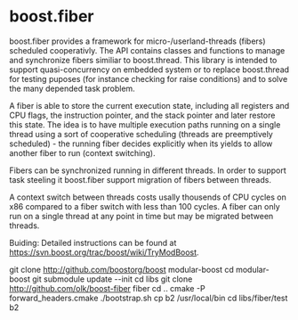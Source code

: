 boost.fiber
===========

boost.fiber provides a framework for micro-/userland-threads (fibers) scheduled cooperativly.
The API contains classes and functions to manage and synchronize fibers similiar to boost.thread.
This library is intended to support quasi-concurrency on embedded system or to replace boost.thread
for testing puposes (for instance checking for raise conditions) and to solve the many depended
task problem.

A fiber is able to store the current execution state, including all registers and CPU flags, the 
instruction pointer, and the stack pointer and later restore this state. The idea is to have multiple 
execution paths running on a single thread using a sort of cooperative scheduling (threads are 
preemptively scheduled) - the running fiber decides explicitly when its yields to allow another fiber to
run (context switching).

Fibers can be synchronized running in different threads. In order to support task steeling it boost.fiber
support migration of fibers between threads.

A context switch between threads costs usally thousends of CPU cycles on x86 compared to a fiber switch 
with less than 100 cycles. A fiber can only run on a single thread at any point in time but may be 
migrated between threads.

Buiding: Detailed instructions can be found at https://svn.boost.org/trac/boost/wiki/TryModBoost.

git clone http://github.com/boostorg/boost modular-boost
cd modular-boost
git submodule update --init
cd libs
git clone http://github.com/olk/boost-fiber fiber
cd ..
cmake -P forward_headers.cmake
./bootstrap.sh
cp b2 /usr/local/bin
cd libs/fiber/test
b2
